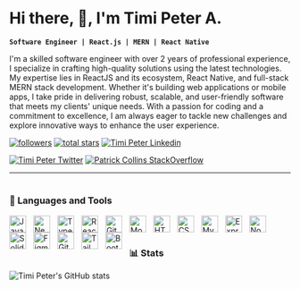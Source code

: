 # Hi there, 👋, I'm Timi Peter A.

**`Software Engineer | React.js | MERN | React Native`**

I'm a skilled software engineer with over 2 years of professional experience, I specialize in crafting high-quality solutions using the latest technologies. My expertise lies in ReactJS and its ecosystem, React Native, and full-stack MERN stack development. Whether it's building web applications or mobile apps, I take pride in delivering robust, scalable, and user-friendly software that meets my clients' unique needs. With a passion for coding and a commitment to excellence, I am always eager to tackle new challenges and explore innovative ways to enhance the user experience.

   <p align="left">
      <a href="https://github.com/timileyin19?tab=followers">
         <img alt="followers" title="Follow me on Github" src="https://custom-icon-badges.demolab.com/github/followers/timileyin19?color=236ad3&labelColor=1155ba&style=for-the-badge&logo=person-add&label=Follow&logoColor=white"/></a>
      <a href="https://github.com/timileyin19?tab=repositories&sort=stargazers">
         <img alt="total stars" title="Total stars on GitHub" src="https://custom-icon-badges.demolab.com/github/stars/timileyin19?color=55960c&style=for-the-badge&labelColor=488207&logo=star"/></a>
  <a href="https://www.linkedin.com/in/timileyin/" rel="nofollow">
    <img src="https://camo.githubusercontent.com/a80d00f23720d0bc9f55481cfcd77ab79e141606829cf16ec43f8cacc7741e46/68747470733a2f2f696d672e736869656c64732e696f2f62616467652f4c696e6b6564496e2d3030373742353f7374796c653d666f722d7468652d6261646765266c6f676f3d6c696e6b6564696e266c6f676f436f6c6f723d7768697465" alt="Timi Peter Linkedin" data-canonical-src="https://img.shields.io/badge/LinkedIn-0077B5?style=for-the-badge&amp;logo=linkedin&amp;logoColor=white" style="max-width: 100%;"></a>


      
  <a href="https://twitter.com/timmytimileyin" rel="nofollow"><img src="https://camo.githubusercontent.com/5d03c86f6a75f7cbe80d135d9162fbf6dc46a31253cf30a8e9bb8279b4d574d3/68747470733a2f2f696d672e736869656c64732e696f2f62616467652f547769747465722d3144413146323f7374796c653d666f722d7468652d6261646765266c6f676f3d74776974746572266c6f676f436f6c6f723d7768697465" alt="Timi Peter Twitter" data-canonical-src="https://img.shields.io/badge/Twitter-1DA1F2?style=for-the-badge&amp;logo=twitter&amp;logoColor=white" style="max-width: 100%;"></a>
  <a href="https://stackoverflow.com/users/11819907/timileyin-abidoun" rel="nofollow"><img src="https://camo.githubusercontent.com/85d2cf964c0f89eea92af0345b3aecb87c098f2ba5324f8617f5486adffe0c32/68747470733a2f2f696d672e736869656c64732e696f2f62616467652f537461636b4f766572666c6f772d4634383032343f7374796c653d666f722d7468652d6261646765266c6f676f3d737461636b6f766572666c6f77266c6f676f436f6c6f723d7768697465" alt="Patrick Collins StackOverflow" data-canonical-src="https://img.shields.io/badge/StackOverflow-F48024?style=for-the-badge&amp;logo=stackoverflow&amp;logoColor=white" style="max-width: 100%;"></a>
   </p>

---

#

### 🧰 Languages and Tools

    
<img align="left" alt="JavaScript" width="30px" style="padding-right:10px;" src="https://cdn.jsdelivr.net/gh/devicons/devicon/icons/javascript/javascript-original.svg"/>
<img align="left" alt="Nextjs" width="30px" style="padding-right:10px;" src="https://cdn.jsdelivr.net/gh/devicons/devicon/icons/nextjs/nextjs-original.svg" />
<img align="left" alt="TypeScript" width="30px" style="padding-right:10px;" src="https://cdn.jsdelivr.net/gh/devicons/devicon/icons/typescript/typescript-plain.svg" />
<img align="left" alt="React" width="30px" style="padding-right:10px;" src="https://cdn.jsdelivr.net/gh/devicons/devicon/icons/react/react-original.svg" />
<img align="left" alt="Git" width="30px" style="padding-right:10px;" src="https://cdn.jsdelivr.net/gh/devicons/devicon/icons/git/git-original.svg" />
<img align="left" alt="Mongodb" width="30px" style="padding-right:10px;" src="https://cdn.jsdelivr.net/gh/devicons/devicon/icons/mongodb/mongodb-original.svg" />
<img align="left" alt="HTML" width="30px" style="padding-right:10px;" src="https://cdn.jsdelivr.net/gh/devicons/devicon/icons/html5/html5-plain.svg" />
<img align="left" alt="CSS" width="30px" style="padding-right:10px;" src="https://cdn.jsdelivr.net/gh/devicons/devicon/icons/css3/css3-plain.svg" />
<img align="left" alt="MySQL" width="30px" style="padding-right:10px;" src="https://cdn.jsdelivr.net/gh/devicons/devicon/icons/mysql/mysql-original.svg" />
<img align="left" alt="Express" width="30px" style="padding-right:10px;" src="https://cdn.jsdelivr.net/gh/devicons/devicon/icons/express/express-original.svg" />
<img align="left" alt="NodeJS" width="30px" style="padding-right:10px;" src="https://cdn.jsdelivr.net/gh/devicons/devicon/icons/nodejs/nodejs-original.svg" />
<img align="left" alt="Solidity" width="30px" style="padding-right:10px;" src="https://cdn.jsdelivr.net/gh/devicons/devicon/icons/solidity/solidity-original.svg" />
<img align="left" alt="Figma" width="30px" style="padding-right:10px;" src="https://cdn.jsdelivr.net/gh/devicons/devicon/icons/figma/figma-original.svg" />
<img align="left" alt="GitHub" width="30px" style="padding-right:10px;" src="https://cdn.jsdelivr.net/gh/devicons/devicon/icons/github/github-original.svg" />
<img align="left" alt="Tailwindcss" width="30px" style="padding-right:10px;" src="https://cdn.jsdelivr.net/gh/devicons/devicon/icons/tailwindcss/tailwindcss-original-wordmark.svg" />
<img align="left" alt="Bootstrap" width="30px" style="padding-right:10px;" src="https://cdn.jsdelivr.net/gh/devicons/devicon/icons/bootstrap/bootstrap-original.svg" />
<br />


#

### 📊 Stats

![Timi Peter's GitHub stats](https://github-readme-stats.vercel.app/api?username=timileyin19&show_icons=true&theme=gruvbox)

<!-- ![GitHub Streak](https://streak-stats.demolab.com?user=timileyin19&theme=gruvbox&border_radius=4.5) -->

#
[website]: https://timipeter.com
